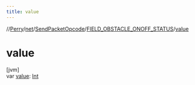 ```yaml
---
title: value
---
```

//[Perry](../../../../index.html)/[net](../../index.html)/[SendPacketOpcode](../index.html)/[FIELD_OBSTACLE_ONOFF_STATUS](index.html)/[value](value.html)



# value



[jvm]\
var [value](value.html): [Int](https://kotlinlang.org/api/latest/jvm/stdlib/kotlin/-int/index.html)




